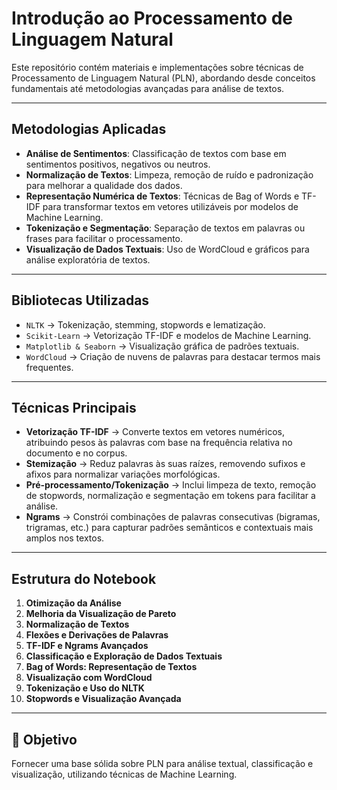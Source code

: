 # Introdução ao Processamento de Linguagem Natural

Este repositório contém materiais e implementações sobre técnicas de Processamento de Linguagem Natural (PLN), abordando desde conceitos fundamentais até metodologias avançadas para análise de textos.

---

## Metodologias Aplicadas

- **Análise de Sentimentos**: Classificação de textos com base em sentimentos positivos, negativos ou neutros.
- **Normalização de Textos**: Limpeza, remoção de ruído e padronização para melhorar a qualidade dos dados.
- **Representação Numérica de Textos**: Técnicas de Bag of Words e TF-IDF para transformar textos em vetores utilizáveis por modelos de Machine Learning.
- **Tokenização e Segmentação**: Separação de textos em palavras ou frases para facilitar o processamento.
- **Visualização de Dados Textuais**: Uso de WordCloud e gráficos para análise exploratória de textos.

---

## Bibliotecas Utilizadas

- `NLTK` → Tokenização, stemming, stopwords e lematização.
- `Scikit-Learn` → Vetorização TF-IDF e modelos de Machine Learning.
- `Matplotlib & Seaborn` → Visualização gráfica de padrões textuais.
- `WordCloud` → Criação de nuvens de palavras para destacar termos mais frequentes.

---

## Técnicas Principais

- **Vetorização TF-IDF** → Converte textos em vetores numéricos, atribuindo pesos às palavras com base na frequência relativa no documento e no corpus.
- **Stemização** → Reduz palavras às suas raízes, removendo sufixos e afixos para normalizar variações morfológicas.
- **Pré-processamento/Tokenização** → Inclui limpeza de texto, remoção de stopwords, normalização e segmentação em tokens para facilitar a análise.
- **Ngrams** → Constrói combinações de palavras consecutivas (bigramas, trigramas, etc.) para capturar padrões semânticos e contextuais mais amplos nos textos.

---

## Estrutura do Notebook

1. **Otimização da Análise**
2. **Melhoria da Visualização de Pareto**
3. **Normalização de Textos**
4. **Flexões e Derivações de Palavras**
5. **TF-IDF e Ngrams Avançados**
6. **Classificação e Exploração de Dados Textuais**
7. **Bag of Words: Representação de Textos**
8. **Visualização com WordCloud**
9. **Tokenização e Uso do NLTK**
10. **Stopwords e Visualização Avançada**

---

## 🎯 Objetivo

Fornecer uma base sólida sobre PLN para análise textual, classificação e visualização, utilizando técnicas de Machine Learning.
